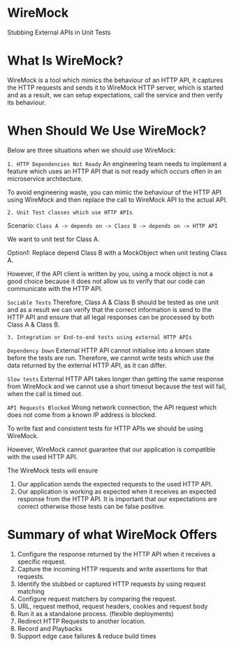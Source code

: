 # WireMock
Stubbing External APIs in Unit Tests

# What Is WireMock?
WireMock is a tool which mimics the behaviour of an HTTP API, it captures the HTTP requests and sends it to WireMock HTTP server, which is started and as a result, we can setup expectations, call the service and then verify its behaviour.

# When Should We Use WireMock?
Below are three situations when we should use WireMock:

`1.	HTTP Dependencies Not Ready`
An engineering team needs to implement a feature which uses an HTTP API that is not ready which occurs often in an microservice architecture.

To avoid engineering waste, you can mimic the behaviour of the HTTP API using WireMock and then replace the call to WireMock API to the actual API. 

`2.	Unit Test classes which use HTTP APIs`

Scenario: `Class A -> depends on -> Class B -> depends on -> HTTP API`

We want to unit test for Class A.

Option1: Replace depend Class B with a MockObject when unit testing Class A.

However, if the API client is written by you, using a mock object is not a good choice because it does not allow us to verify that our code can communicate with the HTTP API. 

`Sociable Tests`
Therefore, Class A & Class B should be tested as one unit and as a result we can verify that the correct information is send to the HTTP API and ensure that all legal responses can be processed by both Class A & Class B.

`3.	Integration or End-to-end tests using external HTTP APIs`

`Dependency Down`
External HTTP API cannot initialise into a known state before the tests are run. Therefore, we cannot write tests which use the data returned by the external HTTP API, as it can differ.

`Slow tests` 
External HTTP API takes longer than getting the same response from WireMock and we cannot use a short timeout because the test will fail, when the call is timed out.

`API Requests Blocked`
Wrong network connection, the API request which does not come from a known IP address is blocked.

To write fast and consistent tests for HTTP APIs we should be using WireMock.

However, WireMock cannot guarantee that our application is compatible with the used HTTP API. 

The WireMock tests will ensure 
1.	Our application sends the expected requests to the used HTTP API.
2.	Our application is working as expected when it receives an expected response from the HTTP API.
It is important that our expectations are correct otherwise those tests can be false positive.  

# Summary of what WireMock Offers
1.	Configure the response returned by the HTTP API when it receives a specific request.
2.	Capture the incoming HTTP requests and write assertions for that requests.
3.	Identify the stubbed or captured HTTP requests by using request matching
4.	Configure request matchers by comparing the request.
1.	URL, request method, request headers, cookies and request body
5.	Run it as a standalone process. (flexible deployments)
6.	Redirect HTTP Requests to another location.
7.	Record and Playbacks
8.	Support edge case failures & reduce build times
